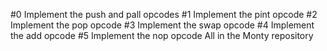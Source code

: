 #0 Implement the push and pall opcodes
#1 Implement the pint opcode
#2 Implement the pop opcode
#3 Implement the swap opcode
#4 Implement the add opcode
#5 Implement the nop opcode 
All in the Monty repository
